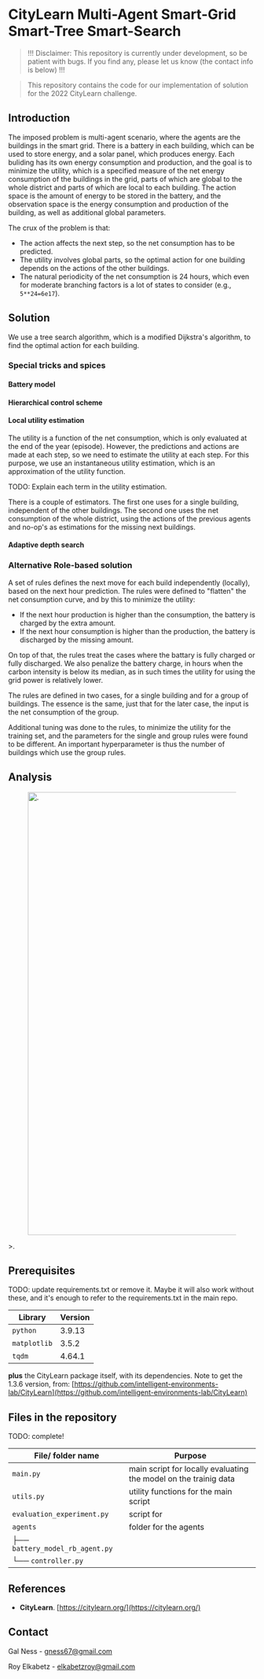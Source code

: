 # CityLearn Multi-Agent Smart-Grid Smart-Tree Smart-Search

> !!! Disclaimer: This repository is currently under development, so be patient with bugs. If you find any, please let us know (the contact info is below) !!!
 
> This repository contains the code for our implementation of solution for the 2022 CityLearn challenge.

## Introduction

The imposed problem is multi-agent scenario, where the agents are the buildings in the smart grid.
There is a battery in each building, which can be used to store energy, and a solar panel, which produces energy.
Each buliding has its own energy consumption and production, and the goal is to minimize the utility,
which is a specified measure of the net energy consumption of the buildings in the grid, 
parts of which are global to the whole district and parts of which are local to each building.
The action space is the amount of energy to be stored in the battery, and the observation space is the
energy consumption and production of the building, as well as additional global parameters.

The crux of the problem is that:
- The action affects the next step, so the net consumption has to be predicted.
- The utility involves global parts, so the optimal action for one building depends on the actions of the other buildings.
- The natural periodicity of the net consumption is 24 hours, which even for moderate branching factors is a lot of states to consider (e.g., `5**24=6e17`).

## Solution
We use a tree search algorithm, which is a modified Dijkstra's algorithm, to find the optimal action for each building.

### Special tricks and spices

#### Battery model

#### Hierarchical control scheme

#### Local utility estimation
The utility is a function of the net consumption, which is only evaluated at the end of the year (episode).
However, the predictions and actions are made at each step, so we need to estimate the utility at each step.
For this purpose, we use an instantaneous utility estimation, which is an approximation of the utility function.

TODO: Explain each term in the utility estimation.

There is a couple of estimators.
The first one uses for a single building, independent of the other buildings.
The second one uses the net consumption of the whole district, using the actions of the previous agents and 
no-op's as estimations for the missing next buildings.

#### Adaptive depth search

### Alternative Role-based solution
A set of rules defines the next move for each build independently (locally), based on the next hour prediction.
The rules were defined to "flatten" the net consumption curve, and by this to minimize the utility:
- If the next hour production is higher than the consumption, the battery is charged by the extra amount.
- If the next hour consumption is higher than the production, the battery is discharged by the missing amount.

On top of that, the rules treat the cases where the battary is fully charged or fully discharged.
We also penalize the battery charge, in hours when the carbon intensity is below its median,
as in such times the utility for using the grid power is relatively lower.

The rules are defined in two cases, for a single building and for a group of buildings.
The essence is the same, just that for the later case, the input is the net consumption of the group.

Additional tuning was done to the rules, to minimize the utility for the training set, and the parameters for the
single and group rules were found to be different.
An important hyperparameter is thus the number of buildings which use the group rules.


## Analysis
<figure>
<img src="/"  width="900" 
alt="."/>
</figure>
>.

 
## Prerequisites
TODO: update requirements.txt or remove it.
Maybe it will also work without these, and it's enough to refer to the requirements.txt in the main repo.

| Library      | Version |
|--------------|---------|
| `python`     | 3.9.13  |
| `matplotlib` | 3.5.2   |
| `tqdm`       | 4.64.1  |

**plus** the CityLearn package itself, with its dependencies.
Note to get the 1.3.6 version, from:
[https://github.com/intelligent-environments-lab/CityLearn](https://github.com/intelligent-environments-lab/CityLearn)


## Files in the repository

TODO: complete!

| File/ folder name               | Purpose                                                          |
|---------------------------------|------------------------------------------------------------------|
| `main.py`                       | main script for locally evaluating the model on the trainig data |
| `utils.py`                      | utility functions for the main script                            |
| `evaluation_experiment.py`      | script for                                                       |
| `agents`                        | folder for the agents                                            |
| ├── `battery_model_rb_agent.py` |                                                                  |
| └── `controller.py`             |                                                                  |


## References
- **CityLearn**. [https://citylearn.org/](https://citylearn.org/)


## Contact

Gal Ness - [gness67@gmail.com](mailto:gness67@gmail.com)

Roy Elkabetz - [elkabetzroy@gmail.com](mailto:elkabetzroy@gmail.com)
